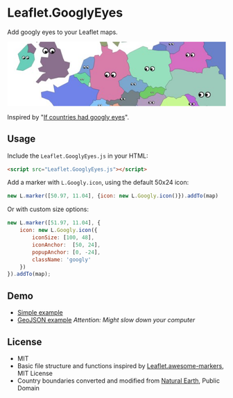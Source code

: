 # Leaflet.GooglyEyes

Add googly eyes to your Leaflet maps.

![Small screenshot](images/an-image.jpg)

Inspired by "[If countries had googly eyes](https://www.reddit.com/r/mapporncirclejerk/comments/3l7j8z/if_countries_had_googly_eyes/)".

## Usage

Include the `Leaflet.GooglyEyes.js` in your HTML:
```html
<script src="Leaflet.GooglyEyes.js"></script>
```

Add a marker with `L.Googly.icon`, using the default 50x24 icon:
```javascript
new L.marker([50.97, 11.04], {icon: new L.Googly.icon()}).addTo(map)
```

Or with custom size options:
```javascript
new L.marker([51.97, 11.04], {
	icon: new L.Googly.icon({
		iconSize: [100, 48],
		iconAnchor:  [50, 24],
		popupAnchor: [0, -24],
		className: 'googly'
	})
}).addTo(map);
```

## Demo

* [Simple example](http://chk1.github.io/Leaflet.GooglyEyes/examples/simple.html)
* [GeoJSON example](http://chk1.github.io/Leaflet.GooglyEyes/examples/geojson.html) *Attention: Might slow down your computer*

## License

* MIT
* Basic file structure and functions inspired by [Leaflet.awesome-markers](https://github.com/lvoogdt/Leaflet.awesome-markers/blob/2.0/develop/dist/leaflet.awesome-markers.js), MIT License
* Country boundaries converted and modified from [Natural Earth](http://www.naturalearthdata.com/downloads/110m-cultural-vectors/), Public Domain